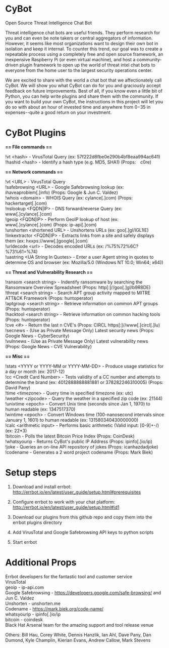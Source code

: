 # CyBot
Open Source Threat Intelligence Chat Bot

Threat intelligence chat bots are useful friends. They perform research for you and can even be note takers or central aggregators of information. However, it seems like most organizations want to design their own bot in isolation and keep it internal. To counter this trend, our goal was to create a repeatable process using a completely free and open source framework, an inexpensive Raspberry Pi (or even virtual machine), and host a community-driven plugin framework to open up the world of threat intel chat bots to everyone from the home user to the largest security operations center.

We are excited to share with the world a chat bot that we affectionately call CyBot. We will show you what CyBot can do for you and graciously accept feedback on future improvements. Best of all, if you know even a little bit of Python, you can help write plugins and share them with the community. If you want to build your own CyBot, the instructions in this project will let you do so with about an hour of invested time and anywhere from $0-$35 in expenses--quite a good return on your investment.


# CyBot Plugins

 **== File commands ==**

 !vt \<hash> - VirusTotal Query (ex: 57f222d8fbe0e290b4bf8eaa994ac641)  
 !hashid \<hash> - Identify a hash type (e.g. MD5, SHA1) (Props:  c0re)  

 **== Network commands ==**

 !vt \<URL> - VirusTotal Query  
 !safebrowsing \<URL> - Google Safebrowsing lookup (ex:  ihaveaproblem[.]info) (Props: Google & Jun C. Valdez)  
 !whois \<domain> - WHOIS Query (ex: cylance[.]com) (Props:  hackertarget[.]com)  
 !nslookup \<FQDN|IP> - DNS forward/reverse Query (ex: www[.]cylance[.]com)  
 !geoip \<FQDN|IP> - Perform GeoIP lookup of host (ex: www[.]cylance[.]com) (Props: ip-api[.]com)  
 !unshorten \<shortened URL> - Unshortens URLs (ex: goo[.]gl/IGL1lE)  
 !linkextractor \<FQDN|IP> - Extracts links from a site and safely displays them (ex: hxxps://www[.]google[.]com)  
 !urldecode \<url> - Decodes encoded URLs (ex: /%75%72%6C?%73%61=%74)  
 !uastring \<UA String In Quotes> - Enter a user Agent string in quotes to determine OS and browser (ex: Mozilla/5.0 (Windows NT 10.0; Win64; x64))  

**== Threat and Vulnerability Research ==**

 !ransom \<search string> - Indentify ransomware by searching the Ransomware Overview Spreadsheet (Props:  http[:]//goo[.]gl/b9R8DE)  
 !threat \<search string> - Search APT group activity mapped to MITRE ATT&CK Framework (Props:  huntoperator)  
 !aptgroup \<search string> - Retrieve information on common APT groups (Props:  huntoperator)  
 !hacktool \<search string> - Retrieve information on common hacking tools (Props:  huntoperator)  
 !cve \<#> - Return the last n CVE's (Props: CIRCL https[:]//www[.]circl[.]lu)  
 !secnews - (Use as Private Message Only) Latest security news (Props: Google News - CyberSecurity)  
 !vulnnews - (Use as Private Message Only) Latest vulnerability news (Props:  Google News - CVE Vulnerability)  

 **== Misc ==**

 !stats \<YYYY or YYYY-MM or YYYY-MM-DD> - Produce usage statistics for a day or month (ex: 2017-12)  
 !cc \<Credit Card Number> - Tests validity of a CC number and attempts to determine the brand (ex: 4012888888881881 or 378282246310005) (Props:  David Pany)  
 !time \<timezone> - Query time in specified timezone (ex: utc)  
 !weather \<zipcode> - Query the weather in a specified zip code (ex: 21144)  
 !unixtime \<epoch> - Convert Unix time (seconds since Jan 1, 1970) to human readable (ex: 1347517370)  
 !wintime \<epoch> - Convert Windows time (100-nanosecond intervals since January 1, 1601) to human readable (ex: 131580340430000000)  
 !calc \<arithmetic input> - Performs basic arithmetic (Valid input: [0-9]+-/)  (ex: 22*3)  
 !bitcoin - Polls the latest Bitcoin Price Index (Props: CoinDesk)  
 !whatsyourip - Returns CyBot's public IP Address (Props: ipinfo[.]io/ip)  
 !joke - Queries an on-line API repository of jokes (Props: icanhazdadjoke)  
 !codename - Generates a 2 word project codename (Props: Mark Biek)  


# Setup steps
1)  Download and install errbot:  http://errbot.io/en/latest/user_guide/setup.html#prerequisites

2)  Configure errbot to work with your chat platform:  http://errbot.io/en/latest/user_guide/setup.html#id1

3)  Download our plugins from this github repo and copy them into the errbot plugins directory

4)  Add VirusTotal and Google Safebrowsing API keys to python scripts

5)  Start errbot


# Additional Props
Errbot developers for the fantastic tool and customer service  
VirusTotal  
geoip - ip-api.com    
Google Safebrowsing - https://developers.google.com/safe-browsing/ and Jun C. Valdez  
Unshorten - unshorten.me  
Codename - https://mark.biek.org/code-name/  
whatsyourip - ipinfo[.]io/ip  
bitcoin - coindesk  
Black Hat Arsenal team for the amazing support and tool release venue

Others:  Bill Hau, Corey White, Dennis Hanzlik, Ian Ahl, Dave Pany, Dan Dumond, Kyle Champlin, Kierian Evans, Andrew Callow, Mark Stevens
